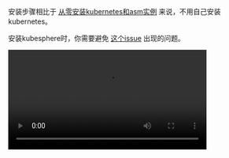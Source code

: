 安装步骤相比于 [从零安装kubernetes和asm实例](ops/k8s) 来说，不用自己安装kubernetes。

安装kubesphere时，你需要避免 [这个issue](https://github.com/leveryd-asm/asm/issues/38) 出现的问题。

<video src="/ops/../video/百度云安装asm.mp4" controls="" width="80%" >Not Support</video>

